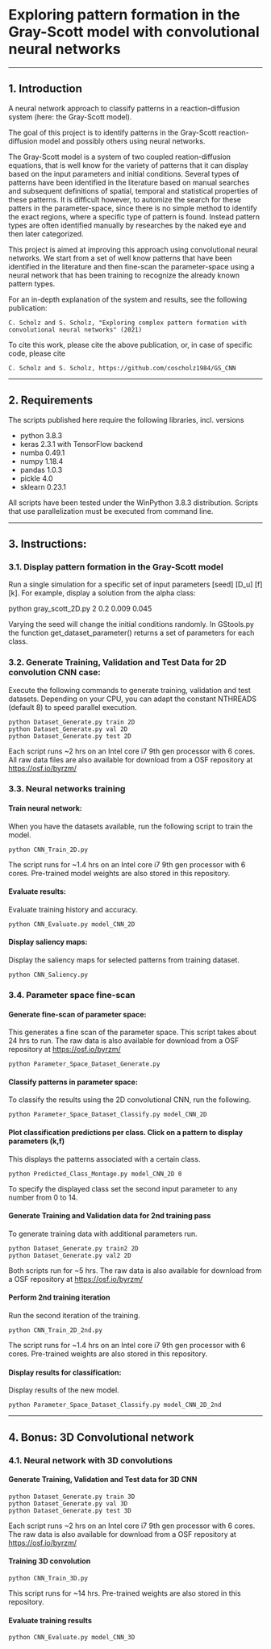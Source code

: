 # Exploring pattern formation in the Gray-Scott model with convolutional neural networks

---

## 1. Introduction

A neural network approach to classify patterns in a reaction-diffusion system (here: the Gray-Scott model).

The goal of this project is to identify patterns in the Gray-Scott reaction-diffusion model and possibly others using neural networks.

The Gray-Scott model is a system of two coupled reation-diffusion equations, that is well know for the variety of patterns that it can display based on the input parameters and initial conditions. Several types of patterns have been identified in the literature based on manual searches and subsequent definitions of spatial, temporal and statistical properties of these patterns. It is difficult however, to automize the search for these patters in the parameter-space, since there is no simple method to identify the exact regions, where a specific type of pattern is found.
Instead pattern types are often identified manually by researches by the naked eye and then later categorized.

This project is aimed at improving this approach using convolutional neural networks. We start from a set of well know patterns that have been identified in the literature and then fine-scan the parameter-space using a neural network that has been training to recognize the already known pattern types.

For an in-depth explanation of the system and results, see the following publication:

	C. Scholz and S. Scholz, "Exploring complex pattern formation with convolutional neural networks" (2021)

To cite this work, please cite the above publication, or, in case of specific code, please cite
	
	C. Scholz and S. Scholz, https://github.com/coscholz1984/GS_CNN

---

## 2. Requirements

The scripts published here require the following libraries, incl. versions

- python 3.8.3
- keras 2.3.1 with TensorFlow backend
- numba 0.49.1
- numpy 1.18.4
- pandas 1.0.3
- pickle 4.0
- sklearn 0.23.1

All scripts have been tested under the WinPython 3.8.3 distribution. Scripts that use parallelization must be executed from command line.

---

## 3. Instructions:

### 3.1. Display pattern formation in the Gray-Scott model

Run a single simulation for a specific set of input parameters [seed] [D_u] [f] [k]. For example, display a solution from the alpha class:

   python gray_scott_2D.py 2 0.2 0.009 0.045

Varying the seed will change the initial conditions randomly. In GStools.py the function get_dataset_parameter() returns a set of parameters for each class. 

### 3.2. Generate Training, Validation and Test Data for 2D convolution CNN case:

Execute the following commands to generate training, validation and test datasets. Depending on your CPU, you can adapt the constant NTHREADS (default 8) to speed parallel execution.

    python Dataset_Generate.py train 2D
    python Dataset_Generate.py val 2D
    python Dataset_Generate.py test 2D

Each script runs ~2 hrs on an Intel core i7 9th gen processor with 6 cores. All raw data files are also available for download from a OSF repository at https://osf.io/byrzm/

### 3.3. Neural networks training

#### Train neural network:

When you have the datasets available, run the following script to train the model.

    python CNN_Train_2D.py
	
The script runs for ~1.4 hrs on an Intel core i7 9th gen processor with 6 cores. Pre-trained model weights are also stored in this repository.

#### Evaluate results:

Evaluate training history and accuracy.

    python CNN_Evaluate.py model_CNN_2D

#### Display saliency maps:

Display the saliency maps for selected patterns from training dataset.

    python CNN_Saliency.py

### 3.4. Parameter space fine-scan

#### Generate fine-scan of parameter space:

This generates a fine scan of the parameter space. This script takes about 24 hrs to run. The raw data is also available for download from a OSF repository at https://osf.io/byrzm/

    python Parameter_Space_Dataset_Generate.py

#### Classify patterns in parameter space:

To classify the results using the 2D convolutional CNN, run the following.

    python Parameter_Space_Dataset_Classify.py model_CNN_2D

#### Plot classification predictions per class. Click on a pattern to display parameters (k,f)

This displays the patterns associated with a certain class.

    python Predicted_Class_Montage.py model_CNN_2D 0

To specify the displayed class set the second input parameter to any number from 0 to 14.

#### Generate Training and Validation data for 2nd training pass

To generate training data with additional parameters run.

    python Dataset_Generate.py train2 2D
    python Dataset_Generate.py val2 2D

Both scripts run for ~5 hrs. The raw data is also available for download from a OSF repository at https://osf.io/byrzm/

#### Perform 2nd training iteration

Run the second iteration of the training.

    python CNN_Train_2D_2nd.py
	
The script runs for ~1.4 hrs on an Intel core i7 9th gen processor with 6 cores. Pre-trained weights are also stored in this repository.

#### Display results for classification:

Display results of the new model.

    python Parameter_Space_Dataset_Classify.py model_CNN_2D_2nd

---

## 4. Bonus: 3D Convolutional network

### 4.1. Neural network with 3D convolutions

#### Generate Training, Validation and Test data for 3D CNN

    python Dataset_Generate.py train 3D
    python Dataset_Generate.py val 3D
    python Dataset_Generate.py test 3D

Each script runs ~2 hrs on an Intel core i7 9th gen processor with 6 cores. The raw data is also available for download from a OSF repository at https://osf.io/byrzm/

#### Training 3D convolution

    python CNN_Train_3D.py

This script runs for ~14 hrs. Pre-trained weights are also stored in this repository.

#### Evaluate training results

    python CNN_Evaluate.py model_CNN_3D
